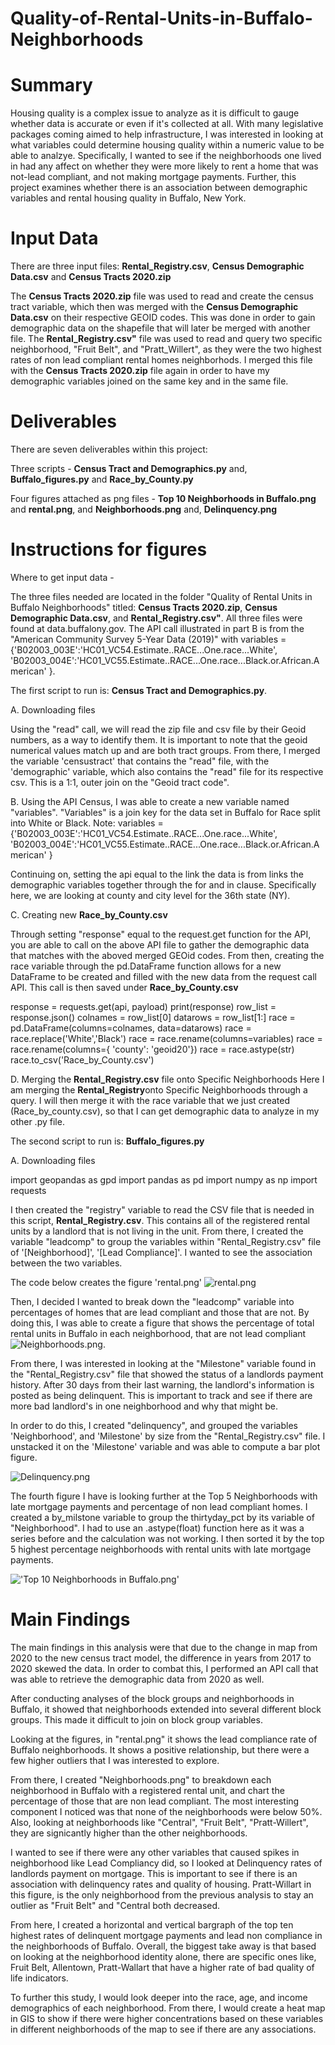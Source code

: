 # Quality-of-Rental-Units-in-Buffalo-Neighborhoods


# Summary

Housing quality is a complex issue to analyze as it is difficult to gauge whether data is accurate or even if it's collected at all. With many legislative packages coming aimed to help infrastructure, I was interested in looking at what variables could determine housing quality within a numeric value to be able to analzye. Specifically, I wanted to see if the neighborhoods one lived in had any affect on whether they were more likely to rent a home that was not-lead compliant, and not making mortgage payments. Further, this project examines whether there is an association between demographic variables and rental housing quality in Buffalo, New York.

# Input Data

There are three input files: **Rental_Registry.csv**, **Census Demographic Data.csv** and **Census Tracts 2020.zip**

The **Census Tracts 2020.zip** file was used to read and create the census tract variable, which then was merged with the **Census Demographic Data.csv** on their respective GEOID codes. This was done in order to gain demographic data on the shapefile that will later be merged with another file. 
The **Rental_Registry.csv"** file was used to read and query two specific neighborhood, "Fruit Belt", and "Pratt_Willert", as they were the two highest rates of non lead compliant rental homes neighborhods. I merged this file with the **Census Tracts 2020.zip** file again in order to have my demographic variables joined on the same key and in the same file. 

# Deliverables 

There are seven deliverables within this project:

Three scripts -  **Census Tract and Demographics.py** and, **Buffalo_figures.py** and **Race_by_County.py**

Four figures attached as png files - **Top 10 Neighborhoods in Buffalo.png** and **rental.png**, and **Neighborhoods.png** and, **Delinquency.png**



# Instructions for figures

Where to get input data - 

The three files needed are located in the folder "Quality of Rental Units in Buffalo Neighborhoods" titled: **Census Tracts 2020.zip**, **Census Demographic Data.csv**, and **Rental_Registry.csv"**. All three files were found at data.buffalony.gov. The API call illustrated in part B is from the "American Community Survey 5-Year Data (2019)" with 
variables = {'B02003_003E':'HC01_VC54.Estimate..RACE...One.race...White',
            'B02003_004E':'HC01_VC55.Estimate..RACE...One.race...Black.or.African.American'
            }.
            
  
The first script to run is: **Census Tract and Demographics.py**. 

A. Downloading files 

Using the "read" call, we will read the zip file and csv file by their Geoid numbers, as a way to identify them. It is important to note that the geoid numerical values match up and are both tract groups. From there, I merged the variable 'censustract' that contains the "read" file, with the 'demographic' variable, which also contains the "read" file for its respective csv. This is a 1:1, outer join on the "Geoid tract code". 

B. Using the API Census, I was able to create a new variable named "variables". "Variables" is a join key for the data set in Buffalo for Race split into White or Black. 
Note: variables = {'B02003_003E':'HC01_VC54.Estimate..RACE...One.race...White',
            'B02003_004E':'HC01_VC55.Estimate..RACE...One.race...Black.or.African.American'
            }

Continuing on, setting the api equal to the link the data is from links the demographic variables together through the for and in clause. Specifically here, we are looking at county and city level for the 36th state (NY). 

C. Creating new **Race_by_County.csv**

Through setting "response" equal to the request.get function for the API, you are able to call on the above API file to gather the demographic data that matches with the aboved merged GEOid codes.
From then, creating the race variable through the pd.DataFrame function allows for a new DataFrame to be created and filled with the new data from the request call API. This call is then saved under **Race_by_County.csv**

response = requests.get(api, payload)
print(response)
row_list = response.json()
colnames = row_list[0]
datarows = row_list[1:]
race = pd.DataFrame(columns=colnames, data=datarows)
race = race.replace('White','Black')
race = race.rename(columns=variables)
race = race.rename(columns={ 'county': 'geoid20'})
race = race.astype(str)
race.to_csv('Race_by_County.csv')

D. Merging the **Rental_Registry.csv** file onto Specific Neighborhoods
Here I am merging the **Rental_Registry**onto Specific Neighborhoods through a query. I will then merge it with
the race variable that we just created (Race_by_county.csv), so that I can get demographic data to analyze in my other .py file.

The second script to run is: **Buffalo_figures.py**

A. Downloading files

import geopandas as gpd
import pandas as pd
import numpy as np 
import requests


I then created the "registry" variable to read the CSV file that is needed in this script, **Rental_Registry.csv**. This contains all of the registered rental units by a landlord that is not living in the unit. From there, I created the variable "leadcomp" to group the variables within "Rental_Registry.csv" file of '[Neighborhood]', '[Lead Compliance]'. I wanted to see the association between the two variables. 

The code below creates the figure 'rental.png'
![rental.png](image.png)

Then, I decided I wanted to break down the "leadcomp" variable into percentages of homes that are lead compliant and those that are not. By doing this, I was able to create a figure that shows the percentage of total rental units in Buffalo in each neighborhood, that are not lead compliant
![Neighborhoods.png](image.png).

From there, I was interested in looking at the "Milestone" variable found in the "Rental_Registry.csv" file that showed the status of a landlords payment history. After 30 days from their last warning, the landlord's information is posted as being delinquent. This is important to track and see if there are more bad landlord's in one neighborhood and why that might be. 

In order to do this, I created "delinquency", and grouped the variables 'Neighborhood', and 'Milestone' by size from the "Rental_Registry.csv" file. I unstacked it on the 'Milestone' variable and was able to compute a bar plot figure. 

![Delinquency.png](image.png)


The fourth figure I have is looking further at the Top 5 Neighborhoods with late mortgage payments and percentage of non lead compliant homes.  I created a by_milstone variable to group the thirtyday_pct by its variable of "Neighborhood". I had to use an .astype(float) function here as it was a series before and the calculation was not working. I then sorted it by the top 5 highest percentage neighborhoods with rental units with late mortgage payments. 


!['Top 10 Neighborhoods in Buffalo.png'](image.png)

# Main Findings
The main findings in this analysis were that due to the change in map from 2020 to the new census tract model, the difference in years from 2017 to 2020 skewed the data. In order to combat this, I performed an API call that was able to retrieve the demographic data from 2020 as well. 

After conducting analyses of the block groups and neighborhoods in Buffalo, it showed that neighborhoods extended into several different block groups. This made it difficult to join on block group variables. 

Looking at the figures, in "rental.png" it shows the lead compliance rate of Buffalo neighborhoods. It shows a positive relationship, but there were a few higher outliers that I was interested to explore. 

From there, I created "Neighborhoods.png" to breakdown each neighborhood in Buffalo with a registered rental unit, and chart the percentage of those that are non lead compliant. The most interesting component I noticed was that none of the neighborhoods were below 50%. Also, looking at neighborhoods like "Central", "Fruit Belt", "Pratt-Willert", they are signicantly higher than the other neighborhoods. 

I wanted to see if there were any other variables that caused spikes in neighborhood like Lead Compliancy did, so I looked at Delinquency rates of landlords payment on mortgage. This is important to see if there is an association with delinquency rates and quality of housing. Pratt-Willart in this figure, is the only neighborhood from the previous analysis to stay an outlier as "Fruit Belt" and "Central both decreased. 

From here, I created a horizontal and vertical bargraph of the top ten highest rates of delinquent mortgage payments and lead non compliance in the neighborhoods of Buffalo. Overall, the biggest take away is that based on looking at the neighborhood identity alone, there are specific ones like, Fruit Belt, Allentown, Pratt-Wallart that have a higher rate of bad quality of life indicators. 

To further this study, I would look deeper into the race, age, and income demographics of each neighborhood. From there, I would create a heat map in GIS to show if there were higher concentrations based on these variables in different neighborhoods of the map to see if there are any associations.




